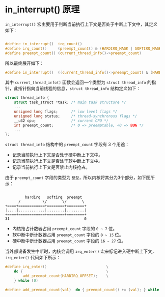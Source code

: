 # in_interrupt() 原理

`in_interrupt()` 宏主要用于判断当前执行上下文是否处于中断上下文中，其定义如下：

```c

#define in_interrupt()  irq_count()
#define irq_count()     (preempt_count() & (HARDIRQ_MASK | SOFTIRQ_MASK))
#define preempt_count() (current_thread_info()->preempt_count)

```

所以最终展开如下：

```c
#define in_interrupt()  ((current_thread_info()->preempt_count) & (HARDIRQ_MASK | SOFTIRQ_MASK))
```

其中 `current_thread_info()` 函数会返回一个类型为 `struct thread_info` 的指针，此指针指向当前线程的信息，`struct thread_info` 结构定义如下：

```c
struct thread_info {
    struct task_struct *task; /* main task structure */
    ...
    unsigned long flags;      /* low level flags */
    unsigned long status;     /* thread-synchronous flags */
    __u32 cpu;                /* current CPU */
    int preempt_count;        /* 0 => preemptable, <0 => BUG */
    ...
};
```

`struct thread_info` 结构中的 `preempt_count` 字段有 3 个用途：

* 记录当前执行上下文是否处于硬中断上下文中。
* 记录当前执行上下文是否处于软中断上下文中。
* 记录当前执行上下文是否禁止内核抢占。

由于 `preempt_count` 字段的类型为 `整型`，所以内核将其分为3个部分，如下图所示：

```text

         hardirq   softirq  preempt
      /          \/       \/       \
+====+============+========+========+
|....|............|........|........|
+====+============+========+========+
31                                  0

```

* 内核抢占计数器占用 `preempt_count` 字段的 `0 ~ 7` 位。
* 软中断中断计数器占用 `preempt_count` 字段的 `8 ~ 15` 位。
* 硬中断中断计数器占用 `preempt_count` 字段的 `16 ~ 27` 位。

当外部设备发生中断时，内核会调用 `irq_enter()` 宏来标记进入硬中断上下文，`irq_enter()` 代码如下所示：

```c
#define irq_enter()                           \
    do {                                      \
        add_preempt_count(HARDIRQ_OFFSET);    \
    } while (0)
    
#define add_preempt_count(val)  do { preempt_count() += (val); } while (0)
```


